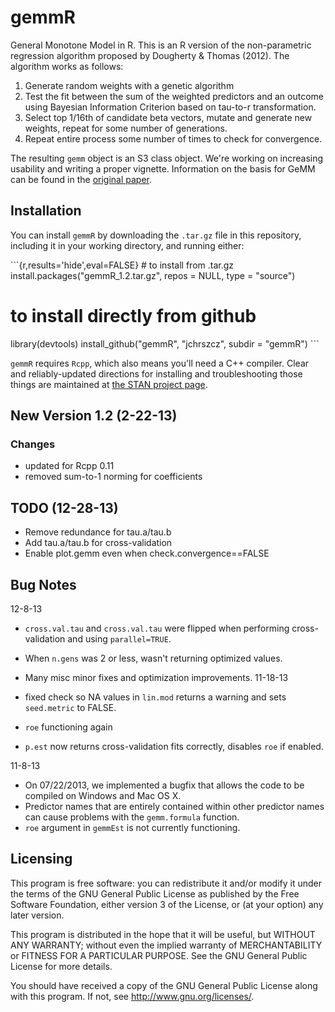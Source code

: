 gemmR
=====

General Monotone Model in R. This is an R version of the non-parametric
regression algorithm proposed by Dougherty & Thomas (2012). The
algorithm works as follows:

1.  Generate random weights with a genetic algorithm
2.  Test the fit between the sum of the weighted predictors and an
    outcome using Bayesian Information Criterion based on tau-to-r
    transformation.
3.  Select top 1/16th of candidate beta vectors, mutate and generate new
    weights, repeat for some number of generations.
4.  Repeat entire process some number of times to check for convergence.

The resulting `gemm` object is an S3 class object. We're working on
increasing usability and writing a proper vignette. Information on the
basis for GeMM can be found in the [original
paper](http://www.bsos.umd.edu/psyc/dougherty/pdf%20articles/DoughertyThomas2012Rev.pdf).

Installation
------------

You can install `gemmR` by downloading the `.tar.gz` file in this
repository, including it in your working directory, and running either:

\`\`\`{r,results='hide',eval=FALSE} \# to install from .tar.gz
install.packages("gemmR\_1.2.tar.gz", repos = NULL, type = "source")

to install directly from github
===============================

library(devtools) install\_github("gemmR", "jchrszcz", subdir = "gemmR")
\`\`\`

`gemmR` requires `Rcpp`, which also means you'll need a C++ compiler.
Clear and reliably-updated directions for installing and troubleshooting
those things are maintained at [the STAN project
page](https://github.com/stan-dev/rstan/wiki/RStan-Getting-Started#prerequisites).

New Version 1.2 (2-22-13)
-------------------------

### Changes

-   updated for Rcpp 0.11
-   removed sum-to-1 norming for coefficients

TODO (12-28-13)
---------------

-   Remove redundance for tau.a/tau.b
-   Add tau.a/tau.b for cross-validation
-   Enable plot.gemm even when check.convergence==FALSE

Bug Notes
---------

12-8-13

-   `cross.val.tau` and `cross.val.tau` were flipped when performing
    cross-validation and using `parallel=TRUE`.
-   When `n.gens` was 2 or less, wasn't returning optimized values.
-   Many misc minor fixes and optimization improvements. 11-18-13

-   fixed check so NA values in `lin.mod` returns a warning and sets
    `seed.metric` to FALSE.
-   `roe` functioning again
-   `p.est` now returns cross-validation fits correctly, disables `roe`
    if enabled.

11-8-13

-   On 07/22/2013, we implemented a bugfix that allows the code to be
    compiled on Windows and Mac OS X.
-   Predictor names that are entirely contained within other predictor
    names can cause problems with the `gemm.formula` function.
-   `roe` argument in `gemmEst` is not currently functioning.

Licensing
---------

This program is free software: you can redistribute it and/or modify it
under the terms of the GNU General Public License as published by the
Free Software Foundation, either version 3 of the License, or (at your
option) any later version.

This program is distributed in the hope that it will be useful, but
WITHOUT ANY WARRANTY; without even the implied warranty of
MERCHANTABILITY or FITNESS FOR A PARTICULAR PURPOSE. See the GNU General
Public License for more details.

You should have received a copy of the GNU General Public License along
with this program. If not, see <http://www.gnu.org/licenses/>.
